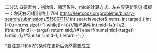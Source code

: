 二分法
四要素为：初始值、循环条件、mid的计算方式、左右界更新语句
模板一：左闭右闭/相错终止
704 https://leetcode.cn/problems/binary-search/submissions/515007117/
int search(vector<int>& nums, int target) {
            int l=0,r=nums.size()-1;
            while(l<=r){//循坏条件
                int mid=l+(r-l)/2;
                if(nums[mid]==target) return mid;//#1
                else if(nums[mid]<target) l=mid+1;//#2
                else r=mid-1;
            }
            return -1;
    }

*要注意#1和#2的条件在更新后仍然需要成立
